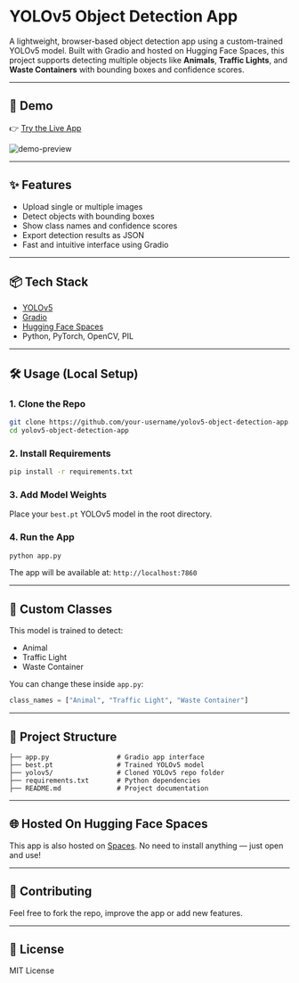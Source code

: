# YOLOv5 Object Detection App

A lightweight, browser-based object detection app using a custom-trained YOLOv5 model. Built with Gradio and hosted on Hugging Face Spaces, this project supports detecting multiple objects like **Animals**, **Traffic Lights**, and **Waste Containers** with bounding boxes and confidence scores.

---

## 🚀 Demo

👉 [Try the Live App](https://huggingface.co/spaces/rajeev1/yolov5-object-detector)

![demo-preview](preview.gif) <!-- Optional: Add a preview GIF or screenshot here -->

---

## ✨ Features

* Upload single or multiple images
* Detect objects with bounding boxes
* Show class names and confidence scores
* Export detection results as JSON
* Fast and intuitive interface using Gradio

---

## 📦 Tech Stack

* [YOLOv5](https://github.com/ultralytics/yolov5)
* [Gradio](https://www.gradio.app/)
* [Hugging Face Spaces](https://huggingface.co/spaces)
* Python, PyTorch, OpenCV, PIL

---

## 🛠️ Usage (Local Setup)

### 1. Clone the Repo

```bash
git clone https://github.com/your-username/yolov5-object-detection-app.git
cd yolov5-object-detection-app
```

### 2. Install Requirements

```bash
pip install -r requirements.txt
```

### 3. Add Model Weights

Place your `best.pt` YOLOv5 model in the root directory.

### 4. Run the App

```bash
python app.py
```

The app will be available at: `http://localhost:7860`

---

## 🧠 Custom Classes

This model is trained to detect:

* Animal
* Traffic Light
* Waste Container

You can change these inside `app.py`:

```python
class_names = ["Animal", "Traffic Light", "Waste Container"]
```

---

## 📁 Project Structure

```
├── app.py                 # Gradio app interface
├── best.pt                # Trained YOLOv5 model
├── yolov5/                # Cloned YOLOv5 repo folder
├── requirements.txt       # Python dependencies
├── README.md              # Project documentation
```

---

## 🌐 Hosted On Hugging Face Spaces

This app is also hosted on [Spaces](https://huggingface.co/spaces/rajeev1/yolov5-object-detector).
No need to install anything — just open and use!

---

## 🤝 Contributing

Feel free to fork the repo, improve the app or add new features.

---

## 📄 License

MIT License
